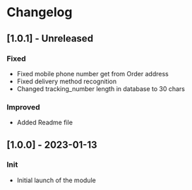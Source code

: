 # Changelog

## [1.0.1] - Unreleased
### Fixed
- Fixed mobile phone number get from Order address
- Fixed delivery method recognition
- Changed tracking_number length in database to 30 chars

### Improved
- Added Readme file

## [1.0.0] - 2023-01-13
### Init
- Initial launch of the module
